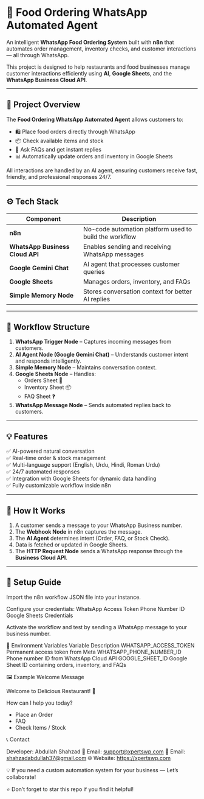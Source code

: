 # 🍴 Food Ordering WhatsApp Automated Agent  

An intelligent **WhatsApp Food Ordering System** built with **n8n** that automates order management, inventory checks, and customer interactions — all through WhatsApp.  

This project is designed to help restaurants and food businesses manage customer interactions efficiently using **AI**, **Google Sheets**, and the **WhatsApp Business Cloud API**.  

---

## 🚀 Project Overview  

The **Food Ordering WhatsApp Automated Agent** allows customers to:  
- 🛍️ Place food orders directly through WhatsApp  
- 📦 Check available items and stock  
- 💬 Ask FAQs and get instant replies  
- 📊 Automatically update orders and inventory in Google Sheets  

All interactions are handled by an AI agent, ensuring customers receive fast, friendly, and professional responses 24/7.  

---

## ⚙️ Tech Stack  

| Component | Description |
|------------|-------------|
| **n8n** | No-code automation platform used to build the workflow |
| **WhatsApp Business Cloud API** | Enables sending and receiving WhatsApp messages |
| **Google Gemini Chat** | AI agent that processes customer queries |
| **Google Sheets** | Manages orders, inventory, and FAQs |
| **Simple Memory Node** | Stores conversation context for better AI replies |

---

## 🧩 Workflow Structure  

1. **WhatsApp Trigger Node** – Captures incoming messages from customers.  
2. **AI Agent Node (Google Gemini Chat)** – Understands customer intent and responds intelligently.  
3. **Simple Memory Node** – Maintains conversation context.  
4. **Google Sheets Node** – Handles:  
   - Orders Sheet 🧾  
   - Inventory Sheet 📦  
   - FAQ Sheet ❓  
5. **WhatsApp Message Node** – Sends automated replies back to customers.  

---

## 💡 Features  

✅ AI-powered natural conversation  
✅ Real-time order & stock management  
✅ Multi-language support (English, Urdu, Hindi, Roman Urdu)  
✅ 24/7 automated responses  
✅ Integration with Google Sheets for dynamic data handling  
✅ Fully customizable workflow inside n8n  

---

## 🧠 How It Works  

1. A customer sends a message to your WhatsApp Business number.  
2. The **Webhook Node** in n8n captures the message.  
3. The **AI Agent** determines intent (Order, FAQ, or Stock Check).  
4. Data is fetched or updated in Google Sheets.  
5. The **HTTP Request Node** sends a WhatsApp response through the **Business Cloud API**.  

---

## 🧰 Setup Guide  

Import the n8n workflow JSON file into your instance.

Configure your credentials:
WhatsApp Access Token
Phone Number ID
Google Sheets Credentials

Activate the workflow and test by sending a WhatsApp message to your business number.

🔐 Environment Variables
Variable	Description
WHATSAPP_ACCESS_TOKEN	Permanent access token from Meta
WHATSAPP_PHONE_NUMBER_ID	Phone number ID from WhatsApp Cloud API
GOOGLE_SHEET_ID	Google Sheet ID containing orders, inventory, and FAQs

🖼️ Example Welcome Message

Welcome to Delicious Restaurant! 🍴  

How can I help you today?  
- Place an Order  
- FAQ  
- Check Items / Stock  

📞 Contact

Developer: Abdullah Shahzad
📧 Email: support@xpertswp.com
📧 Email: shahzadabdullah37@gmail.com
🌐 Website: https://xpertswp.com

💡 If you need a custom automation system for your business — Let’s collaborate!

⭐ Don’t forget to star this repo if you find it helpful!

